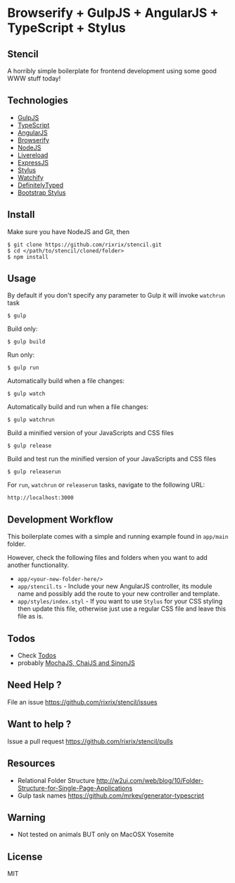 # Browserify + GulpJS + AngularJS + TypeScript + Stylus

## Stencil

A horribly simple boilerplate for frontend development using some good WWW stuff today!

## Technologies

* [GulpJS](http://gulpjs.com/)
* [TypeScript](http://www.typescriptlang.org/)
* [AngularJS](https://angular.io/)
* [Browserify](http://browserify.org/)
* [NodeJS](https://nodejs.org/)
* [Livereload](https://github.com/mklabs/tiny-lr)
* [ExpressJS](http://expressjs.com/)
* [Stylus](http://learnboost.github.io/stylus/)
* [Watchify](https://github.com/substack/watchify)
* [DefinitelyTyped](http://definitelytyped.org/tsd/)
* [Bootstrap Stylus](https://www.npmjs.com/package/bootstrap-styl)

## Install

Make sure you have NodeJS and Git, then

```
$ git clone https://github.com/rixrix/stencil.git
$ cd </path/to/stencil/cloned/folder>
$ npm install
```

## Usage

By default if you don't specify any parameter to Gulp it will invoke `watchrun` task

```
$ gulp
```

Build only:

```
$ gulp build
```

Run only:

```
$ gulp run
```

Automatically build when a file changes:

```
$ gulp watch
```

Automatically build and run when a file changes:

```
$ gulp watchrun
```

Build a minified version of your JavaScripts and CSS files
 
```
$ gulp release
```

Build and test run the minified version of your JavaScripts and CSS files 

```
$ gulp releaserun
```

For `run`, `watchrun` or `releaserun` tasks, navigate to the following URL:

```
http://localhost:3000
```

## Development Workflow

This boilerplate comes with a simple and running example found in `app/main` folder. 

However, check the following files and folders when you want to add another functionality.

* `app/<your-new-folder-here/>`
* `app/stencil.ts` - Include your new AngularJS controller, its module name and possibly add the route to your new controller and template.
* `app/styles/index.styl` - If you want to use `Stylus` for your CSS styling then update this file, otherwise just use a regular CSS file and leave this file as is.

## Todos

* Check [Todos](https://github.com/rixrix/stencil/issues)
* probably [MochaJS, ChaiJS and SinonJS](http://blog.codeship.com/mocha-js-chai-sinon-frontend-javascript-code-testing-tutorial/)

## Need Help ?

File an issue https://github.com/rixrix/stencil/issues

## Want to help ?

Issue a pull request https://github.com/rixrix/stencil/pulls

## Resources


* Relational Folder Structure http://w2ui.com/web/blog/10/Folder-Structure-for-Single-Page-Applications
* Gulp task names https://github.com/mrkev/generator-typescript

## Warning

* Not tested on animals BUT only on MacOSX Yosemite

## License

MIT
